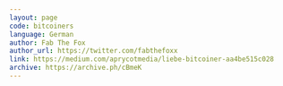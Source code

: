 ```yaml
---
layout: page
code: bitcoiners
language: German
author: Fab The Fox
author_url: https://twitter.com/fabthefoxx
link: https://medium.com/aprycotmedia/liebe-bitcoiner-aa4be515c028
archive: https://archive.ph/cBmeK
---
```

